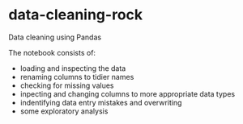 # data-cleaning-rock

Data cleaning using Pandas

The notebook consists of:
- loading and inspecting the data
- renaming columns to tidier names
- checking for missing values
- inpecting and changing columns to more appropriate data types
- indentifying data entry mistakes and overwriting
- some exploratory analysis
